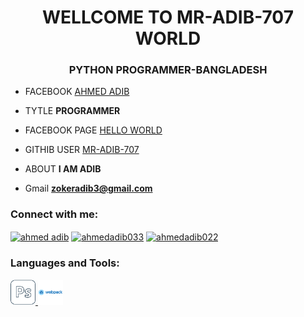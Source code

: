 <h1 align="center">WELLCOME TO MR-ADIB-707 WORLD</h1>
<h3 align="center">PYTHON PROGRAMMER-BANGLADESH</h3>

- FACEBOOK [AHMED ADIB](https://www.facebook.com/ahmedadib022)

- TYTLE **PROGRAMMER**

- FACEBOOK PAGE [HELLO WORLD](https://www.facebook.com/ahmedadib033)

- GITHIB USER [MR-ADIB-707](https://github.com/MR-ADIB-707)

- ABOUT **I AM ADIB**

- Gmail **zokeradib3@gmail.com**

<h3 align="left">Connect with me:</h3>
<p align="left">
<a href="https://dev.to/ahmed adib" target="blank"><img align="center" src="https://raw.githubusercontent.com/rahuldkjain/github-profile-readme-generator/master/src/images/icons/Social/devto.svg" alt="ahmed adib" height="30" width="40" /></a>
<a href="https://fb.com/ahmedadib033" target="blank"><img align="center" src="https://raw.githubusercontent.com/rahuldkjain/github-profile-readme-generator/master/src/images/icons/Social/facebook.svg" alt="ahmedadib033" height="30" width="40" /></a>
<a href="https://instagram.com/ahmedadib022" target="blank"><img align="center" src="https://raw.githubusercontent.com/rahuldkjain/github-profile-readme-generator/master/src/images/icons/Social/instagram.svg" alt="ahmedadib022" height="30" width="40" /></a>
</p>

<h3 align="left">Languages and Tools:</h3>
<p align="left"> <a href="https://www.photoshop.com/en" target="_blank" rel="noreferrer"> <img src="https://raw.githubusercontent.com/devicons/devicon/master/icons/photoshop/photoshop-line.svg" alt="photoshop" width="40" height="40"/> </a> <a href="https://webpack.js.org" target="_blank" rel="noreferrer"> <img src="https://raw.githubusercontent.com/devicons/devicon/d00d0969292a6569d45b06d3f350f463a0107b0d/icons/webpack/webpack-original-wordmark.svg" alt="webpack" width="40" height="40"/> </a> </p>
